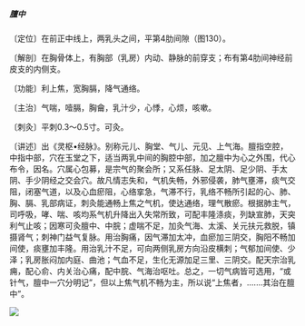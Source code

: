 ##### 膻中

〔定位〕在前正中线上，两乳头之间，平第4肋间隙（图130）。

〔解剖〕在胸骨体上，有胸部（乳房）内动、静脉的前穿支；布有第4肋间神经前皮支的内侧支。

〔功能〕利上焦，宽胸膈，降气通络。

〔主治〕气喘，噎膈，胸龠，乳汁少，心悸，心烦，咳嗽。

〔刺灸〕平刺0.3〜0.5寸。可灸。

〔讲述〕出《灵枢•经脉》。别称元儿、胸堂、气儿、元见、上气海。膻指空腔，中指中部，穴在玉堂之下，适当两乳中间的胸腔中部，加之膻中为心之外围，代心布令，因名。穴属心包募，是宗气的聚会所；又系任脉、足太阴、足少阴、手太阴、手少阴经之交会穴。故凡情志失和，气机失畅，外邪侵袭，肺气壅滞，痰气交阻，闭塞气道，以及心血瘀阻，心络挛急，气滞不行，乳络不畅所引起的心、肺、胸、膈、乳部病证，刺灸能通畅上焦之气机，使达通络，理气散瘀。根据肺主气，司呼吸，哮、喘、咳均系气机升降出入失常所致，可配丰隆涤痰，列缺宣肺，天突利气止咳；因寒可灸膻中、中脘；虚喘不足，加灸气海、太溪、关元扶元救脱，镇摄肾气；刺神门益气复脉。用治胸痛，因气滞加太冲，血瘀加三阴交，胸阳不畅加间使，痰壅加丰隆。用治乳汁不足，可向两侧乳房方向沿皮横刺；气郁加间使、少泽；乳房胀闷加内庭、曲池；气血不足，生化无源加足三里、三阴交。配天宗治乳痈，配心俞、内关治心痛，配中脘、气海治呕吐。总之，一切气病皆可选用，“或针气，膻中一穴分明记”，但以上焦气机不畅为主，所以说“上焦者，.……其治在膻中”。

![](img/图130.jpg)
